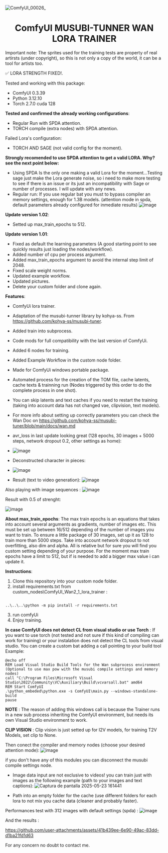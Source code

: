 ![ComfyUI_00026_](https://github.com/user-attachments/assets/57fdbf91-51d5-43ad-9ec7-3873003dca1b)

<div align="center"><h1>ComfyUI MUSUBI-TUNNER WAN LORA TRAINER</h1></div>


Important note: The sprites used for the training tests are property of real artirsts (under copyright), so this is not only a copy of the world, it can be a tool for artists too.

✅ LORA STRENGTH FIXED!.

Tested and working with this package:
* ComfyUI 0.3.39
* Python 3.12.10
* Torch 2.7.0 cuda 128


**Tested and confirmed the already working configurations**:
* Regular Run with SPDA attention.
* TORCH compile (extra nodes) with SPDA attention.

Failed Lora's configuration:
* TORCH AND SAGE (not valid config for the moment).

**Strongly recomended to use SPDA attention to get a valid LORA. Why? see the next point below:**
* Using SPDA Is the only one making a valid Lora for the moment...Testing sage just make the Lora generate noise, so i need to make more testing to see if there is an issue or its just an incompatibility with Sage or number of processes. I will update with any news.
* Regular run: If you use regular bat you must to bypass compiler an memory settings, enough for 1.3B models. (attention mode in spda, default parameters already configured for inmediate results)
![image](https://github.com/user-attachments/assets/9bd03153-622e-45e9-8bc6-b8697620e8cf)


**Update version 1.02**:
* Setted up max_train_epochs to 512.

**Update version 1.01**:
* Fixed as default the learning parameters (A good starting point to see quickly results just loading the nodes/workflow).
* Added number of cpu per process argument.
* Added max_train_epochs argument to avoid the internal step limit of 2048.
* Fixed scale weight norms.
* Updated example workflow.
* Updated pictures.
* Delete your custom folder and clone again.

**Features**:
* ComfyUi lora trainer.
* Adaptation of the musubi-tunner library by kohya-ss. From https://github.com/kohya-ss/musubi-tuner.
* Added train into subprocess.
* Code mods for full compatibility with the last version of ComfyUi.
* Added 6 nodes for training.
* Added Example Workflow in the custom node folder.
* Made for ComfyUi windows portable package.
* Automated process for the creation of the TOM file, cache latents, cache texts & trainning run (Nodes triggered by this order to do the complete process in one shot).
* You can skip latents and text caches if you need to restart the training (taking into account data has not changed vae, clipvision, text models).
* For more info about setting up correctly parameters you can check the Wan Doc on https://github.com/kohya-ss/musubi-tuner/blob/main/docs/wan.md


* avr_loss in last update looking great (128 epochs, 30 images + 5000 steps, network dropout 0.2, other settings as home):
* ![image](https://github.com/user-attachments/assets/17211bb0-ae8d-42b6-a4c1-3610500a62f2)
* Deconstructed character in pieces:
* ![image](https://github.com/user-attachments/assets/25a5b432-3c5a-4f25-9d5a-6e1a824c7570)
* Result (text to video generation):
![image](https://github.com/user-attachments/assets/dc8d425e-09d7-4e67-985f-cf0bcf782872)

Also playing with image sequences :
![image](https://github.com/user-attachments/assets/13480d51-e221-48b5-9eed-f2133b92eabc)


Result with 0.5 of strenght:

![image](https://github.com/user-attachments/assets/65a94dfe-dcce-4b1d-acea-faac8191109c)






**About max_train_epochs**: The max train epochs is an equations that takes into account several arguments as gradients, number of images etc. This must be set up between 16/512 depending of the number of images you want to train. To ensure a little package of 30 images, set up it as 128 to train more than 5000 steps. Take into account network dropout to not overfitting, also dim and alpha. All is relative but for sure you will find you custom setting depending of your purpose. For the moment max train epochs have a limit to 512, but if is needed to add a bigger max value i can update it.


**Instructions**:
1. Clone this repository into your custom node folder.
2. install requirements.txt from custom_nodes\ComfyUI_Wan2_1_lora_trainer :
```

..\..\..\python -m pip install -r requirements.txt

```
3. run comfyUi
4. Enjoy training.


**In case ComfyUI does not detect CL from visual studio or use Torch** : 
If you want to use torch (not tested and not sure if this kind of compiling can work for training) or your instalation does not detect the CL tools from visual studio. You can create a custom bat adding a call pointing to your build tool
Example:
```
@echo off
REM Load Visual Studio Build Tools for the Wan subprocess environment (Optional to use max pow with the musubi compile settings and memory nodes)
call "C:\Program Files\Microsoft Visual Studio\2022\Community\VC\Auxiliary\Build\vcvarsall.bat" amd64
REM Start ComfyUI
.\python_embeded\python.exe -s ComfyUI\main.py --windows-standalone-build 
pause
```
**NOTE** : The reason of adding this windows call is because the Trainer runs in a new sub process inheriting the ComfyUI environment, but needs its own Visual Studio environment to work.

**CLIP VISION** : Clip vision is just setted up for I2V models, for training T2V Models, set clip to None. 

Then conect the compiler and memory nodes (choose your desired attention mode):
![image](https://github.com/user-attachments/assets/63f8862e-544d-4718-89f1-1c34067e5ee1)

if you don't have any of this modules you can disconnect the musubi compile settings node.

* Image data input are not exclusive to videos! you can train just with images as the following example (path to your images and text captions):
![Captura de pantalla 2025-05-23 161441](https://github.com/user-attachments/assets/465448fe-f347-431f-b3e7-e13436d5c039)

* Path into an empty folder for the cache (use different folders for each lora to not mix you cache data (cleaner and probably faster).

Performances test with 312 images with default settings (spda) :
![image](https://github.com/user-attachments/assets/15222364-f1db-42fa-abf3-0ccc08a953b5)

And the results :

https://github.com/user-attachments/assets/41b439ee-6e90-49ac-83dd-d1ba21fd1d63

For any concern no doubt to contact me.
